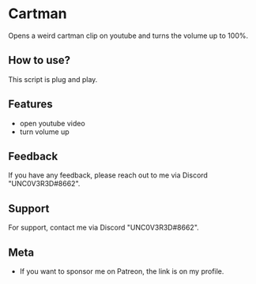 
# Cartman
Opens a weird cartman clip on youtube and turns the volume up to 100%.

## How to use?

This script is plug and play.


## Features

- open youtube video
- turn volume up


## Feedback

If you have any feedback, please reach out to me via Discord "UNC0V3R3D#8662".






## Support

For support, contact me via  Discord "UNC0V3R3D#8662".


## Meta


- If you want to sponsor me on Patreon, the link is on my profile.


